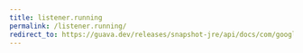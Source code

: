 ```yaml
---
title: listener.running
permalink: /listener.running/
redirect_to: https://guava.dev/releases/snapshot-jre/api/docs/com/google/common/util/concurrent/Service.Listener.html#running--
---
```

